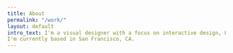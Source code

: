 ```yaml
---
title: About
permalink: "/work/"
layout: default
intro_text: I'm a visual designer with a focus on interactive design, UI/UX, and digital storytelling. I've been on the Creative Team at Everlane since 2015, where I've helped develop and evolve our launch landing pages, digital products, and interactive campaigns.
I'm currently based in San Francisco, CA.
---
```

